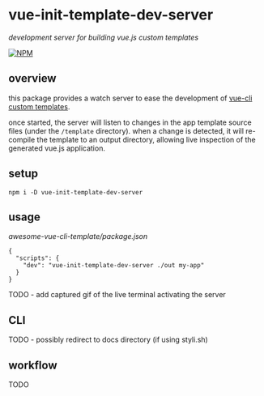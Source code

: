 # vue-init-template-dev-server

*development server for building vue.js custom templates*

[![NPM][1]][2]


## overview

this package provides a watch server to ease the development of [vue-cli custom templates][3].

once started, the server will listen to changes in the app template source files (under the `/template` directory).
when a change is detected, it will re-compile the template to an output directory, allowing live inspection of the 
generated vue.js application.


## setup

    npm i -D vue-init-template-dev-server


## usage

*awesome-vue-cli-template/package.json*

    {
      "scripts": {
        "dev": "vue-init-template-dev-server ./out my-app"
      }
    }

TODO - add captured gif of the live terminal activating the server


## CLI

TODO - possibly redirect to docs directory (if using styli.sh)


## workflow

TODO




[1]: https://img.shields.io/npm/v/vue-init-template-dev-server.svg?style=flat-square
[2]: https://www.npmjs.com/package/vue-init-template-dev-server
[3]: https://github.com/vuejs/vue-cli/tree/master#custom-templates
